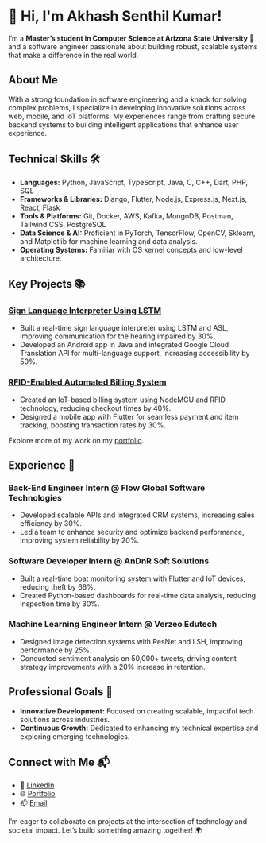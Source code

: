 # 👋 Hi, I'm Akhash Senthil Kumar!  
I’m a **Master’s student in Computer Science at Arizona State University** 🌵 and a software engineer passionate about building robust, scalable systems that make a difference in the real world.  

## About Me  
With a strong foundation in software engineering and a knack for solving complex problems, I specialize in developing innovative solutions across web, mobile, and IoT platforms. My experiences range from crafting secure backend systems to building intelligent applications that enhance user experience.  

## Technical Skills 🛠️  
- **Languages:** Python, JavaScript, TypeScript, Java, C, C++, Dart, PHP, SQL  
- **Frameworks & Libraries:** Django, Flutter, Node.js, Express.js, Next.js, React, Flask  
- **Tools & Platforms:** Git, Docker, AWS, Kafka, MongoDB, Postman, Tailwind CSS, PostgreSQL  
- **Data Science & AI:** Proficient in PyTorch, TensorFlow, OpenCV, Sklearn, and Matplotlib for machine learning and data analysis.  
- **Operating Systems:** Familiar with OS kernel concepts and low-level architecture.  

## Key Projects 📚  
### [Sign Language Interpreter Using LSTM](https://github.com/akhash16/sign-language-interpreter)  
- Built a real-time sign language interpreter using LSTM and ASL, improving communication for the hearing impaired by 30%.  
- Developed an Android app in Java and integrated Google Cloud Translation API for multi-language support, increasing accessibility by 50%.  

### [RFID-Enabled Automated Billing System](https://github.com/akhash16/rfid-billing-system)  
- Created an IoT-based billing system using NodeMCU and RFID technology, reducing checkout times by 40%.  
- Designed a mobile app with Flutter for seamless payment and item tracking, boosting transaction rates by 30%.  

Explore more of my work on my [portfolio](https://akhash16.github.io/).  

## Experience 💼  
### **Back-End Engineer Intern** @ Flow Global Software Technologies  
- Developed scalable APIs and integrated CRM systems, increasing sales efficiency by 30%.  
- Led a team to enhance security and optimize backend performance, improving system reliability by 20%.  

### **Software Developer Intern** @ AnDnR Soft Solutions  
- Built a real-time boat monitoring system with Flutter and IoT devices, reducing theft by 66%.  
- Created Python-based dashboards for real-time data analysis, reducing inspection time by 30%.  

### **Machine Learning Engineer Intern** @ Verzeo Edutech  
- Designed image detection systems with ResNet and LSH, improving performance by 25%.  
- Conducted sentiment analysis on 50,000+ tweets, driving content strategy improvements with a 20% increase in retention.  

## Professional Goals 🚀  
- **Innovative Development:** Focused on creating scalable, impactful tech solutions across industries.  
- **Continuous Growth:** Dedicated to enhancing my technical expertise and exploring emerging technologies.  

## Connect with Me 📬  
- 🔗 [LinkedIn](https://linkedin.com/in/akhash-senthilkumar)  
- 🌐 [Portfolio](https://akhash16.github.io/)  
- 📫 [Email](mailto:akhash.sk16@gmail.com)  

I’m eager to collaborate on projects at the intersection of technology and societal impact. Let’s build something amazing together! 🌍
